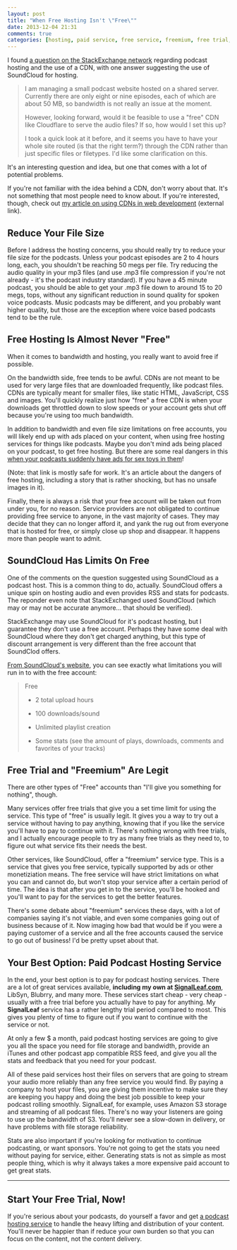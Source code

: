 ```yaml
---
layout: post
title: "When Free Hosting Isn't \"Free\""
date: 2013-12-04 21:31
comments: true
categories: [hosting, paid service, free service, freemium, free trial, cdn]
---
```


I found [a question on the StackExchange network](http://webmasters.stackexchange.com/questions/52046/podcast-site-serve-audio-files-with-cdn/55791)
regarding podcast hosting and the use of a CDN, with one answer 
suggesting the use of SoundCloud for hosting.

> I am managing a small podcast website hosted on a shared server. Currently there are only eight or nine episodes, each of which are about 50 MB, so bandwidth is not really an issue at the moment.
> 
> However, looking forward, would it be feasible to use a "free" CDN like Cloudflare to serve the audio files? If so, how would I set this up?
> 
> I took a quick look at it before, and it seems you have to have your whole site routed (is that the right term?) through the CDN rather than just specific files or filetypes. I'd like some clarification on this.

It's an interesting question and idea, but one that
comes with a lot of potential problems.

<!-- more -->

If you're not familiar with the idea behind a CDN, don't
worry about that. It's not something that most people need to
know about. If you're interested, though, check out 
[my article on using CDNs in web development](http://www.kendoui.com/blogs/teamblog/posts/13-11-07/know-when-to-cdn.aspx) (external link).

## Reduce Your File Size

Before I address the hosting concerns, you should really try 
to reduce your file size for the podcasts. Unless your podcast 
episodes are 2 to 4 hours long, each, you shouldn't be 
reaching 50 megs per file. Try reducing the audio quality in 
your mp3 files (and use .mp3 file compression if you're not 
already - it's the podcast industry standard). If you have a 
45 minute podcast, you should be able to get your .mp3 file 
down to around 15 to 20 megs, tops, without any significant 
reduction in sound quality for spoken voice podcasts. Music 
podcasts may be different, and you probably want higher 
quality, but those are the exception where voice based 
podcasts tend to be the rule.

## Free Hosting Is Almost Never "Free"

When it comes to bandwidth and hosting, you really want to 
avoid free if possible.

On the bandwidth side, free tends to be awful. CDNs are not 
meant to be used for very large files that are downloaded 
frequently, like podcast files. CDNs are typically meant for 
smaller files, like static HTML, JavaScript, CSS and images. 
You'll quickly realize just how "free" a free CDN is when 
your downloads get throttled down to slow speeds or your 
account gets shut off because you're using too much bandwidth.

In addition to bandwidth and even file size limitations on 
free accounts, you will likely end up with ads placed on your 
content, when using free hosting services for things like 
podcasts. Maybe you don't mind ads being placed on your 
podcast, to get free hosting. But there are some real dangers 
in this [when your podcasts suddenly have ads for sex toys in them](http://schoolofpodcasting.com/how-to-avoid-vibrator-commercials-on-your-podcast-say-no-to-free-media-hosting/)! 

(Note: that link is mostly safe for work. It's an article 
about the dangers of free hosting, including a story that 
is rather shocking, but has no unsafe images in it).

Finally, there is always a risk that your free account will 
be taken out from under you, for no reason. Service providers 
are not obligated to continue providing free service to 
anyone, in the vast majority of cases. They may decide that 
they can no longer afford it, and yank the rug out from 
everyone that is hosted for free, or simply close up shop and 
disappear. It happens more than people want to admit. 

## SoundCloud Has Limits On Free

One of the comments on the question suggested using SoundCloud
as a podcast host. This is a common thing to do, actually. 
SoundCloud offers a unique spin on hosting audio and even
provides RSS and stats for podcasts. The reponder even note
that StackExchanged used SoundCloud (which may or may not
be accurate anymore... that should be verified). 

StackExchange may use SoundCloud for it's podcast hosting, 
but I guarantee they don't use a free account. Perhaps they 
have some deal with SoundCloud where they don't get charged 
anything, but this type of discount arrangement is very 
different than the free account that SoundClod offers. 

[From SoundCloud's website](http://help.soundcloud.com/customer/portal/articles/247820-what-s-the-difference-between-each-subscription-level-), 
you can see exactly what limitations you will run in to with 
the free account:

> 
> Free
>
> - 2 total upload hours
>
> - 100 downloads/sound
>
> - Unlimited playlist creation
>
> - Some stats (see the amount of plays, downloads, comments and favorites of your tracks)

## Free Trial and "Freemium" Are Legit

There are other types of "Free" accounts than "I'll give you
something for nothing", though. 

Many services offer free trials
that give you a set time limit for using the service. This 
type of "free" is usually legit. It gives you a way to try
out a service without having to pay anything, knowing that
if you like the service you'll have to pay to continue with
it. There's nothing wrong with free trials, and I actually
encourage people to try as many free trials as they need to,
to figure out what service fits their needs the best.

Other services, like SoundCloud, offer a "freemium" service
type. This is a service that gives you free service, typically
supported by ads or other monetiziation means. The free
service will have strict limitations on what you can and
cannot do, but won't stop your service after a certain period
of time. The idea is that after you get in to the service,
you'll be hooked and you'll want to pay for the services to
get the better features.

There's some debate about "freemium" services these days, with
a lot of companies saying it's not viable, and even some
companies going out of business because of it. Now imaging
how bad that would be if you were a paying customer of a
service and all the free accounts caused the service to go
out of business! I'd be pretty upset about that.

## Your Best Option: Paid Podcast Hosting Service

In the end, your best option is to pay for podcast hosting 
services. There are a lot of great services available, 
**including my own at [SignalLeaf.com](http://signalleaf.com)**, 
LibSyn, Blubrry, and many more. These services start cheap - 
very cheap - usually with a free trial before you actually 
have to pay for anything. My **SignalLeaf** service has a 
rather lengthy trial period compared to most. This gives you 
plenty of time to figure out if you want to continue with the 
service or not. 

At only a few $ a month, paid podcast hosting services are 
going to give you all the space you need for file storage and 
bandwidth, provide an iTunes and other podcast app compatible 
RSS feed, and give you all the stats and feedback that you 
need for your podcast. 

All of these paid services host their files on servers that 
are going to stream your audio more reliably than any free 
service you would find. By paying a company to host your 
files, you are giving them incentive to make sure they are 
keeping you happy and doing the best job possible to keep 
your podcast rolling smoothly. SignalLeaf, for example, 
uses Amazon S3 storage and streaming of all podcast files. 
There's no way your listeners are going to use up the 
bandwidth of S3. You'll never see a slow-down in delivery, 
or have problems with file storage reliability.

Stats are also important if you're looking for motivation 
to continue podcasting, or want sponsors. You're not going 
to get the stats you need without paying for service, either. 
Generating stats is not as simple as most people thing, which 
is why it always takes a more expensive paid account to get 
great stats. 

---

## Start Your Free Trial, Now!

If you're serious about your podcasts, do yourself a favor 
and get [a podcast hosting service](http://signalleaf.com) to 
handle the heavy lifting and distribution of your content. 
You'll never be happier than if reduce your own burden so 
that you can focus on the content, not the content delivery.

